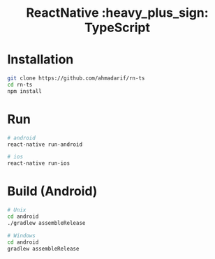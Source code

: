 <h1 align="center">
  ReactNative :heavy_plus_sign: TypeScript
</h1>

# Installation
```bash
git clone https://github.com/ahmadarif/rn-ts
cd rn-ts
npm install
```

# Run
```bash
# android
react-native run-android

# ios
react-native run-ios
```

# Build (Android)
```bash
# Unix
cd android
./gradlew assembleRelease

# Windows
cd android
gradlew assembleRelease
```